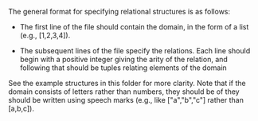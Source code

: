 The general format for specifying relational structures is as follows:

- The first line of the file should contain the domain, in the form of a list (e.g., [1,2,3,4]). 

- The subsequent lines of the file specify the relations. Each line should begin with a positive integer giving the arity of the relation, and following that should be tuples relating elements of the domain

See the example structures in this folder for more clarity.
Note that if the domain consists of letters rather than numbers, they should be of they should be written using speech marks (e.g., like ["a","b","c"] rather than [a,b,c]).